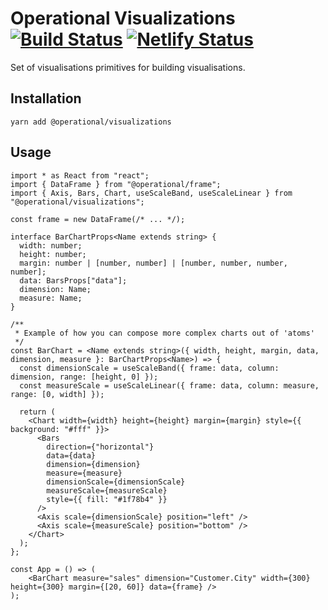 # Operational Visualizations [![Build Status](https://travis-ci.com/contiamo/operational-visualizations.svg?branch=master)](https://travis-ci.com/contiamo/operational-visualizations) [![Netlify Status](https://api.netlify.com/api/v1/badges/37ca92a3-60e8-428e-a7ff-91666b59b4a8/deploy-status)](https://app.netlify.com/sites/operational-visualizations/deploys)

Set of visualisations primitives for building visualisations.

## Installation

```
yarn add @operational/visualizations
```

## Usage

```tsx
import * as React from "react";
import { DataFrame } from "@operational/frame";
import { Axis, Bars, Chart, useScaleBand, useScaleLinear } from "@operational/visualizations";

const frame = new DataFrame(/* ... */);

interface BarChartProps<Name extends string> {
  width: number;
  height: number;
  margin: number | [number, number] | [number, number, number, number];
  data: BarsProps["data"];
  dimension: Name;
  measure: Name;
}

/**
 * Example of how you can compose more complex charts out of 'atoms'
 */
const BarChart = <Name extends string>({ width, height, margin, data, dimension, measure }: BarChartProps<Name>) => {
  const dimensionScale = useScaleBand({ frame: data, column: dimension, range: [height, 0] });
  const measureScale = useScaleLinear({ frame: data, column: measure, range: [0, width] });

  return (
    <Chart width={width} height={height} margin={margin} style={{ background: "#fff" }}>
      <Bars
        direction={"horizontal"}
        data={data}
        dimension={dimension}
        measure={measure}
        dimensionScale={dimensionScale}
        measureScale={measureScale}
        style={{ fill: "#1f78b4" }}
      />
      <Axis scale={dimensionScale} position="left" />
      <Axis scale={measureScale} position="bottom" />
    </Chart>
  );
};

const App = () => (
    <BarChart measure="sales" dimension="Customer.City" width={300} height={300} margin={[20, 60]} data={frame} />
);
```
